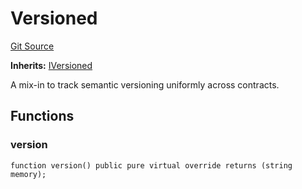 # Versioned
[Git Source](https://github.com/larrythecucumber321/protocol/blob/77d337b8595ba96d069ded321419b36a61984170/contracts/mixins/Versioned.sol)

**Inherits:**
[IVersioned](/contracts/interfaces/IVersioned.sol/interface.IVersioned.md)

A mix-in to track semantic versioning uniformly across contracts.


## Functions
### version


```solidity
function version() public pure virtual override returns (string memory);
```

